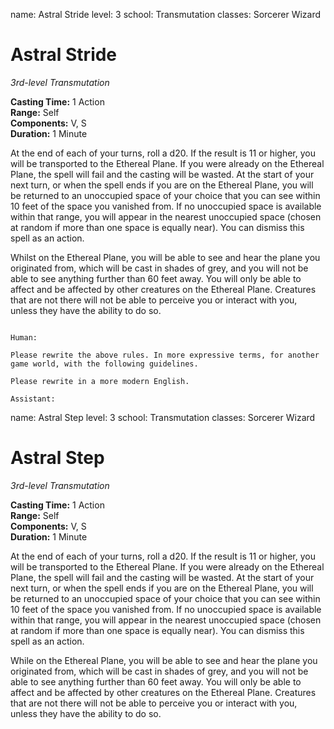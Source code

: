 name: Astral Stride
level: 3
school: Transmutation
classes: Sorcerer
         Wizard

# Astral Stride
_3rd-level Transmutation_

**Casting Time:** 1 Action   
**Range:** Self   
**Components:** V, S   
**Duration:** 1 Minute 

At the end of each of your turns, roll a d20. If the result is 11 or higher, you will be transported to the Ethereal Plane. If you were already on the Ethereal Plane, the spell will fail and the casting will be wasted. At the start of your next turn, or when the spell ends if you are on the Ethereal Plane, you will be returned to an unoccupied space of your choice that you can see within 10 feet of the space you vanished from. If no unoccupied space is available within that range, you will appear in the nearest unoccupied space (chosen at random if more than one space is equally near). You can dismiss this spell as an action.

Whilst on the Ethereal Plane, you will be able to see and hear the plane you originated from, which will be cast in shades of grey, and you will not be able to see anything further than 60 feet away. You will only be able to affect and be affected by other creatures on the Ethereal Plane. Creatures that are not there will not be able to perceive you or interact with you, unless they have the ability to do so.
```

Human:

Please rewrite the above rules. In more expressive terms, for another game world, with the following guidelines.

Please rewrite in a more modern English.

Assistant:
```
name: Astral Step
level: 3
school: Transmutation
classes: Sorcerer
         Wizard

# Astral Step
_3rd-level Transmutation_

**Casting Time:** 1 Action   
**Range:** Self   
**Components:** V, S   
**Duration:** 1 Minute 

At the end of each of your turns, roll a d20. If the result is 11 or higher, you will be transported to the Ethereal Plane. If you were already on the Ethereal Plane, the spell will fail and the casting will be wasted. At the start of your next turn, or when the spell ends if you are on the Ethereal Plane, you will be returned to an unoccupied space of your choice that you can see within 10 feet of the space you vanished from. If no unoccupied space is available within that range, you will appear in the nearest unoccupied space (chosen at random if more than one space is equally near). You can dismiss this spell as an action.

While on the Ethereal Plane, you will be able to see and hear the plane you originated from, which will be cast in shades of grey, and you will not be able to see anything further than 60 feet away. You will only be able to affect and be affected by other creatures on the Ethereal Plane. Creatures that are not there will not be able to perceive you or interact with you, unless they have the ability to do so.